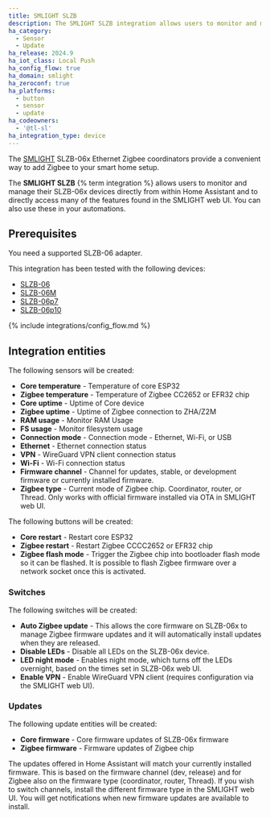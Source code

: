 ```yaml
---
title: SMLIGHT SLZB
description: The SMLIGHT SLZB integration allows users to monitor and manage their SMLIGHT SLZB-06x devices from directly within Home Assistant.
ha_category:
  - Sensor
  - Update
ha_release: 2024.9
ha_iot_class: Local Push
ha_config_flow: true
ha_domain: smlight
ha_zeroconf: true
ha_platforms:
  - button
  - sensor
  - update
ha_codeowners:
  - '@tl-sl'
ha_integration_type: device
---
```


The [SMLIGHT](https://smlight.tech) SLZB-06x Ethernet Zigbee coordinators
provide a convenient way to add Zigbee to your smart home setup.

The **SMLIGHT SLZB** {% term integration %} allows users to monitor and manage their SLZB-06x devices
directly from within Home Assistant and to directly access many of the
features found in the SMLIGHT web UI. You can also use these in your automations.

## Prerequisites

You need a supported SLZB-06 adapter.

 This integration has been tested with the following devices:

- [SLZB-06](https://smlight.tech/product/slzb-06)
- [SLZB-06M](https://smlight.tech/product/slzb-06m)
- [SLZB-06p7](https://smlight.tech/product/slzb-06p7)
- [SLZB-06p10](https://smlight.tech/product/slzb-06p10/)
  
{% include integrations/config_flow.md %}

## Integration entities

The following sensors will be created:

- **Core temperature** - Temperature of core ESP32
- **Zigbee temperature** - Temperature of Zigbee CC2652 or EFR32 chip
- **Core uptime** - Uptime of Core device
- **Zigbee uptime** - Uptime of Zigbee connection to ZHA/Z2M
- **RAM usage** - Monitor RAM Usage
- **FS usage** - Monitor filesystem usage
- **Connection mode** -  Connection mode - Ethernet, Wi-Fi, or USB
- **Ethernet** - Ethernet connection status
- **VPN** - WireGuard VPN client connection status
- **Wi-Fi** - Wi-Fi connection status
- **Firmware channel** - Channel for updates, stable, or development firmware or currently installed firmware.
- **Zigbee type** - Current mode of Zigbee chip. Coordinator, router, or Thread. Only works with official firmware installed via OTA in SMLIGHT web UI.

The following buttons will be created:

- **Core restart** - Restart core ESP32
- **Zigbee restart** - Restart Zigbee CCCC2652 or EFR32 chip
- **Zigbee flash mode** - Trigger the Zigbee chip into bootloader flash mode so it can be flashed. It is possible to flash Zigbee firmware over a network socket once this is activated.

### Switches

The following switches will be created:

- **Auto Zigbee update** - This allows the core firmware on SLZB-06x to manage Zigbee firmware updates and it will automatically install updates when they are released.
- **Disable LEDs** - Disable all LEDs on the SLZB-06x device.
- **LED night mode** - Enables night mode, which turns off the LEDs overnight, based on the times set in SLZB-06x web UI.
- **Enable VPN** - Enable WireGuard VPN client (requires configuration via the SMLIGHT web UI).

### Updates

The following update entities will be created:

- **Core firmware** - Core firmware updates of SLZB-06x firmware
- **Zigbee firmware** - Firmware updates of Zigbee chip

The updates offered in Home Assistant will match your currently installed firmware. This is based on the firmware channel (dev, release) and for Zigbee also on the firmware type (coordinator, router, Thread). If you wish to switch channels, install the different firmware type in the SMLIGHT web UI. You will get notifications when new firmware updates are available to install.
